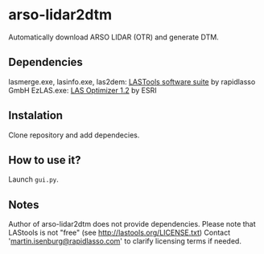 # arso-lidar2dtm
Automatically download ARSO LIDAR (OTR) and generate DTM.

## Dependencies
lasmerge.exe, lasinfo.exe, las2dem: [LASTools software suite](https://rapidlasso.com/lastools/) by rapidlasso GmbH
EzLAS.exe: [LAS Optimizer 1.2](https://www.arcgis.com/home/item.html?id=787794cdbd384261bc9bf99a860a374f) by ESRI

## Instalation
Clone repository and add dependecies.

## How to use it?
Launch `gui.py`.

## Notes
Author of arso-lidar2dtm does not provide dependencies.
Please note that LAStools is not "free" (see http://lastools.org/LICENSE.txt)
Contact 'martin.isenburg@rapidlasso.com' to clarify licensing terms if needed.
